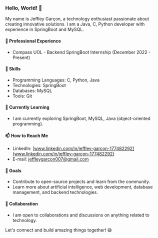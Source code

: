 ### Hello, World! 👋

My name is Jeffley Garçon, a technology enthusiast passionate about creating innovative solutions. I am a Java, C, Python developer with experience in SpringBoot and MySQL.

#### 💼 Professional Experience
- Compass UOL - Backend SpringBoot Internship (December 2022 - Present)

#### 🚀 Skills
- Programming Languages: C, Python, Java
- Technologies: SpringBoot
- Databases: MySQL
- Tools: Git

#### 🌱 Currently Learning
- I am currently exploring SpringBoot, MySQL, Java (object-oriented programming).

#### 📫 How to Reach Me
- LinkedIn: [www.linkedin.com/in/jeffley-garçon-177482292](www.linkedin.com/in/jeffley-garçon-177482292)
- E-mail: jeffleygarcon007@gmail.com

#### 🎯 Goals
- Contribute to open-source projects and learn from the community.
- Learn more about artificial intelligence, web development, database management, and backend technologies.

#### 🤝 Collaboration
- I am open to collaborations and discussions on anything related to technology.

Let's connect and build amazing things together! 😄
